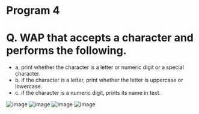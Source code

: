 # Program 4
# Q. WAP that accepts a character and performs the following.
- a. print whether the character is a letter or numeric digit or a special 
character.
- b. if the character is a letter, print whether the letter is uppercase or 
lowercase.
- c. if the character is a numeric digit, prints its name in text.

![image](https://github.com/user-attachments/assets/e5b81029-ce76-44bb-ac8c-0077adb333ee)
![image](https://github.com/user-attachments/assets/32f5d824-d276-4b5a-819b-8c47a893f6f2)
![image](https://github.com/user-attachments/assets/fb6933ba-d18e-4276-a6d9-4156ebfba7e6)
![image](https://github.com/user-attachments/assets/d1cc6740-f7fd-4054-9584-7ac813b21011)
